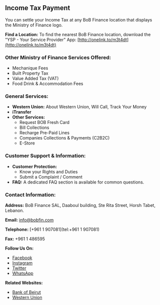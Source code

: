 ## Income Tax Payment

You can settle your Income Tax at any BoB Finance location that displays the Ministry of Finance logo.

**Find a Location:**
To find the nearest BoB Finance location, download the "YSP - Your Service Provider" App: [http://onelink.to/m3t4dt](http://onelink.to/m3t4dt)

### Other Ministry of Finance Services Offered:
*   Mechanique Fees
*   Built Property Tax
*   Value Added Tax (VAT)
*   Food Drink & Accommodation Fees

### General Services:
*   **Western Union:** About Western Union, Will Call, Track Your Money
*   **iTransfer**
*   **Other Services:**
    *   Request BOB Fresh Card
    *   Bill Collections
    *   Recharge Pre-Paid Lines
    *   Companies Collections & Payments (C2B2C)
    *   E-Store

### Customer Support & Information:
*   **Customer Protection:**
    *   Know your Rights and Duties
    *   Submit a Complaint / Comment
*   **FAQ:** A dedicated FAQ section is available for common questions.

### Contact Information:

**Address:**
BoB Finance SAL, Daaboul building, Ste Rita Street, Horsh Tabet, Lebanon.

**Email:**
[info@bobfin.com](mailto:info@bobfin.com)

**Telephone:**
[+961 1 907081](tel:+961 1 907081)

**Fax:**
+961 1 486595

**Follow Us On:**
*   [Facebook](https://www.facebook.com/BobFinanceSal)
*   [Instagram](https://www.instagram.com/BoB_Finance)
*   [Twitter](https://twitter.com/BoBFinance2)
*   [WhatsApp](https://api.whatsapp.com/send?phone=96181236424)

**Related Websites:**
*   [Bank of Beirut](http://www.bankofbeirut.com/)
*   [Western Union](http://www.westernunion.com/)